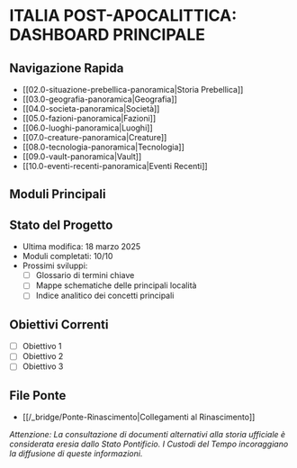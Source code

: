 # ITALIA POST-APOCALITTICA: DASHBOARD PRINCIPALE

## Navigazione Rapida
- [[02.0-situazione-prebellica-panoramica|Storia Prebellica]]
- [[03.0-geografia-panoramica|Geografia]]
- [[04.0-societa-panoramica|Società]]
- [[05.0-fazioni-panoramica|Fazioni]]
- [[06.0-luoghi-panoramica|Luoghi]]
- [[07.0-creature-panoramica|Creature]]
- [[08.0-tecnologia-panoramica|Tecnologia]]
- [[09.0-vault-panoramica|Vault]]
- [[10.0-eventi-recenti-panoramica|Eventi Recenti]]

## Moduli Principali
<!-- Qui inseriremo un'immagine del grafico dei moduli quando sarà disponibile -->

## Stato del Progetto
- Ultima modifica: 18 marzo 2025
- Moduli completati: 10/10
- Prossimi sviluppi:
  - [ ] Glossario di termini chiave
  - [ ] Mappe schematiche delle principali località
  - [ ] Indice analitico dei concetti principali

## Obiettivi Correnti
- [ ] Obiettivo 1
- [ ] Obiettivo 2
- [ ] Obiettivo 3

## File Ponte
- [[/_bridge/Ponte-Rinascimento|Collegamenti al Rinascimento]]

*Attenzione: La consultazione di documenti alternativi alla storia ufficiale è considerata eresia dallo Stato Pontificio. I Custodi del Tempo incoraggiano la diffusione di queste informazioni.*